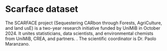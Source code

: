 # Scarface dataset
The SCARFACE project (Sequestering CARbon through Forests, AgriCulture, and land usE) is a two-year research initiative funded by UniMiB in October 2024. It unites statisticians, data scientists, and environmental chemists from UniMiB, CREA, and partners. . The scientific coordinator is Dr. Paolo Maranzano.
